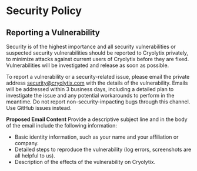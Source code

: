 # Security Policy

## Reporting a Vulnerability

Security is of the highest importance and all security vulnerabilities or suspected security vulnerabilities should be reported to Cryolytix privately,
to minimize attacks against current users of Cryolytix before they are fixed. Vulnerabilities will be investigated and release as soon as possible.

To report a vulnerability or a security-related issue, please email the private address security@cryolytix.com with the details of the vulnerability.
Emails will be addressed within 3 business days, including a detailed plan to investigate the issue and any potential workarounds to perform in the meantime.
Do not report non-security-impacting bugs through this channel. Use GitHub issues instead.

**Proposed Email Content**
Provide a descriptive subject line and in the body of the email include the following information:

- Basic identity information, such as your name and your affiliation or company.
- Detailed steps to reproduce the vulnerability (log errors, screenshots are all helpful to us).
- Description of the effects of the vulnerability on Cryolytix.